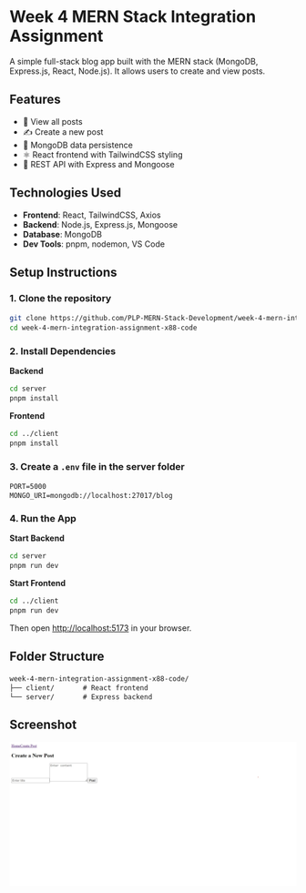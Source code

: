 # Week 4 MERN Stack Integration Assignment

A simple full-stack blog app built with the MERN stack (MongoDB, Express.js, React, Node.js). It allows users to create and view posts.

## Features

- 📄 View all posts  
- ✍️ Create a new post  
- 💾 MongoDB data persistence  
- ⚛️ React frontend with TailwindCSS styling  
- 🔗 REST API with Express and Mongoose  

## Technologies Used

- **Frontend**: React, TailwindCSS, Axios  
- **Backend**: Node.js, Express.js, Mongoose  
- **Database**: MongoDB  
- **Dev Tools**: pnpm, nodemon, VS Code  

## Setup Instructions

### 1. Clone the repository

```bash
git clone https://github.com/PLP-MERN-Stack-Development/week-4-mern-integration-assignment-x88-code.git
cd week-4-mern-integration-assignment-x88-code
```

### 2. Install Dependencies

**Backend**
```bash
cd server
pnpm install
```

**Frontend**
```bash
cd ../client
pnpm install
```

### 3. Create a `.env` file in the server folder

```env
PORT=5000
MONGO_URI=mongodb://localhost:27017/blog
```

### 4. Run the App

**Start Backend**
```bash
cd server
pnpm run dev
```

**Start Frontend**
```bash
cd ../client
pnpm run dev
```

Then open [http://localhost:5173](http://localhost:5173) in your browser.

## Folder Structure

```
week-4-mern-integration-assignment-x88-code/
├── client/       # React frontend
└── server/       # Express backend
```

## Screenshot

![App Screenshot](screenshot.png)


